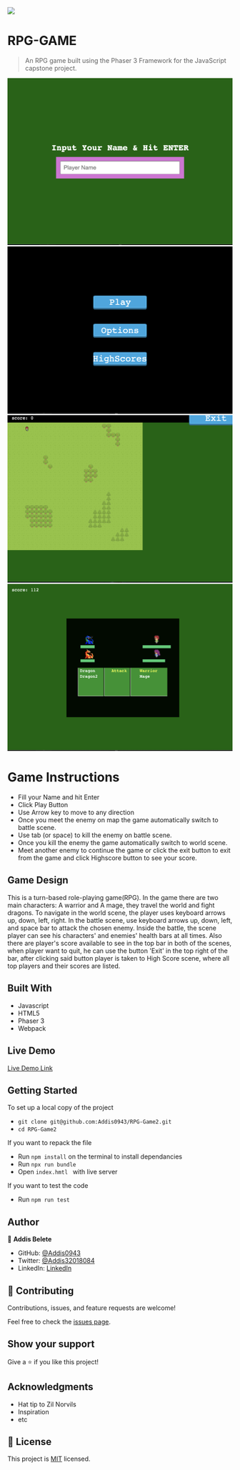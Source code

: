 ![](https://img.shields.io/badge/Microverse-blueviolet)

# RPG-GAME

> An RPG game built using the Phaser 3 Framework for the JavaScript capstone project.

![screenshot](readmeAsset/name.png)
![screenshot](readmeAsset/buttons.png)
![screenshot](readmeAsset/world.png)
![screenshot](readmeAsset/battle.png)

# Game Instructions

- Fill your Name and hit Enter
- Click Play Button
- Use Arrow key to move to any direction
- Once you meet the enemy on map the game automatically switch to battle scene.
- Use tab (or space) to kill the enemy on battle scene.
- Once you kill the enemy the game automatically switch to world scene.
- Meet another enemy to continue the game or click the exit button to exit from the game and click Highscore button to see your score.

## Game Design

This is a turn-based role-playing game(RPG). In the game there are two main characters: A warrior and A mage, they travel the world and fight dragons. To navigate in the world scene, the player uses keyboard arrows up, down, left, right. In the battle scene, use keyboard arrows up, down, left, and space bar to attack the chosen enemy. Inside the battle, the scene player can see his characters' and enemies' health bars at all times. Also there are player's score available to see in the top bar in both of the scenes, when player want to quit, he can use the button 'Exit' in the top right of the bar, after clicking said button player is taken to High Score scene, where all top players and their scores are listed.

## Built With

- Javascript
- HTML5
- Phaser 3
- Webpack

## Live Demo

[Live Demo Link](https://addis0943.github.io/RPG-Game2/)

## Getting Started

To set up a local copy of the project

- `git clone git@github.com:Addis0943/RPG-Game2.git`
- `cd RPG-Game2`

If you want to repack the file

- Run `npm install` on the terminal to install dependancies
- Run `npx run bundle`
- Open `index.hmtl ` with live server

If you want to test the code

- Run `npm run test`

## Author

👤 **Addis Belete**

- GitHub: [@Addis0943](https://github.com/Addis0943)
- Twitter: [@Addis32018084](https://twitter.com/Addis32018084)
- LinkedIn: [LinkedIn](https://www.linkedin.com/in/addis-belete-134b98191/)

## 🤝 Contributing

Contributions, issues, and feature requests are welcome!

Feel free to check the [issues page](../../issues/).

## Show your support

Give a ⭐️ if you like this project!

## Acknowledgments

- Hat tip to Zil Norvils
- Inspiration
- etc

## 📝 License

This project is [MIT](./MIT.md) licensed.
